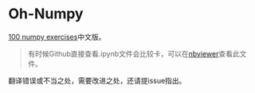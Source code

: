 # Oh-Numpy
[100 numpy exercises](https://github.com/rougier/numpy-100)中文版。

>有时候Github直接查看.ipynb文件会比较卡，可以在[nbviewer](https://nbviewer.jupyter.org/github/shenxiangzhuang/Oh-Numpy/blob/master/100%20Numpy%20Exercises.ipynb)查看此文件。

翻译错误或不当之处，需要改进之处，还请提issue指出。